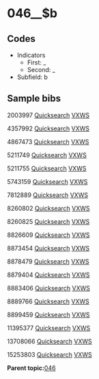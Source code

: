 # 046\_\_$b

## Codes

-   Indicators
    -   First: \_
    -   Second: \_
-   Subfield: b

## Sample bibs

2003997 [Quicksearch](https://search.library.yale.edu/catalog/2003997) [VXWS](http://prodorbis.library.yale.edu:7014/vxws/GetHoldingsService?bibId=2003997)

4357992 [Quicksearch](https://search.library.yale.edu/catalog/4357992) [VXWS](http://prodorbis.library.yale.edu:7014/vxws/GetHoldingsService?bibId=4357992)

4867473 [Quicksearch](https://search.library.yale.edu/catalog/4867473) [VXWS](http://prodorbis.library.yale.edu:7014/vxws/GetHoldingsService?bibId=4867473)

5211749 [Quicksearch](https://search.library.yale.edu/catalog/5211749) [VXWS](http://prodorbis.library.yale.edu:7014/vxws/GetHoldingsService?bibId=5211749)

5211755 [Quicksearch](https://search.library.yale.edu/catalog/5211755) [VXWS](http://prodorbis.library.yale.edu:7014/vxws/GetHoldingsService?bibId=5211755)

5743159 [Quicksearch](https://search.library.yale.edu/catalog/5743159) [VXWS](http://prodorbis.library.yale.edu:7014/vxws/GetHoldingsService?bibId=5743159)

7812889 [Quicksearch](https://search.library.yale.edu/catalog/7812889) [VXWS](http://prodorbis.library.yale.edu:7014/vxws/GetHoldingsService?bibId=7812889)

8260802 [Quicksearch](https://search.library.yale.edu/catalog/8260802) [VXWS](http://prodorbis.library.yale.edu:7014/vxws/GetHoldingsService?bibId=8260802)

8260825 [Quicksearch](https://search.library.yale.edu/catalog/8260825) [VXWS](http://prodorbis.library.yale.edu:7014/vxws/GetHoldingsService?bibId=8260825)

8826609 [Quicksearch](https://search.library.yale.edu/catalog/8826609) [VXWS](http://prodorbis.library.yale.edu:7014/vxws/GetHoldingsService?bibId=8826609)

8873454 [Quicksearch](https://search.library.yale.edu/catalog/8873454) [VXWS](http://prodorbis.library.yale.edu:7014/vxws/GetHoldingsService?bibId=8873454)

8878479 [Quicksearch](https://search.library.yale.edu/catalog/8878479) [VXWS](http://prodorbis.library.yale.edu:7014/vxws/GetHoldingsService?bibId=8878479)

8879404 [Quicksearch](https://search.library.yale.edu/catalog/8879404) [VXWS](http://prodorbis.library.yale.edu:7014/vxws/GetHoldingsService?bibId=8879404)

8883406 [Quicksearch](https://search.library.yale.edu/catalog/8883406) [VXWS](http://prodorbis.library.yale.edu:7014/vxws/GetHoldingsService?bibId=8883406)

8889766 [Quicksearch](https://search.library.yale.edu/catalog/8889766) [VXWS](http://prodorbis.library.yale.edu:7014/vxws/GetHoldingsService?bibId=8889766)

8899459 [Quicksearch](https://search.library.yale.edu/catalog/8899459) [VXWS](http://prodorbis.library.yale.edu:7014/vxws/GetHoldingsService?bibId=8899459)

11395377 [Quicksearch](https://search.library.yale.edu/catalog/11395377) [VXWS](http://prodorbis.library.yale.edu:7014/vxws/GetHoldingsService?bibId=11395377)

13708066 [Quicksearch](https://search.library.yale.edu/catalog/13708066) [VXWS](http://prodorbis.library.yale.edu:7014/vxws/GetHoldingsService?bibId=13708066)

15253803 [Quicksearch](https://search.library.yale.edu/catalog/15253803) [VXWS](http://prodorbis.library.yale.edu:7014/vxws/GetHoldingsService?bibId=15253803)

**Parent topic:**[046](../../tags/046/046.md)

